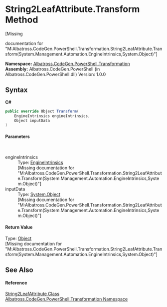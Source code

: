 # String2LeafAttribute.Transform Method 
 

\[Missing <summary> documentation for "M:Albatross.CodeGen.PowerShell.Transformation.String2LeafAttribute.Transform(System.Management.Automation.EngineIntrinsics,System.Object)"\]

**Namespace:**&nbsp;<a href="6a5ebfbb-1f09-22df-7aaa-18c120c7fad2">Albatross.CodeGen.PowerShell.Transformation</a><br />**Assembly:**&nbsp;Albatross.CodeGen.PowerShell (in Albatross.CodeGen.PowerShell.dll) Version: 1.0.0

## Syntax

**C#**<br />
``` C#
public override Object Transform(
	EngineIntrinsics engineIntrinsics,
	Object inputData
)
```


#### Parameters
&nbsp;<dl><dt>engineIntrinsics</dt><dd>Type: <a href="http://msdn2.microsoft.com/en-us/library/ms572357" target="_blank">EngineIntrinsics</a><br />\[Missing <param name="engineIntrinsics"/> documentation for "M:Albatross.CodeGen.PowerShell.Transformation.String2LeafAttribute.Transform(System.Management.Automation.EngineIntrinsics,System.Object)"\]</dd><dt>inputData</dt><dd>Type: <a href="http://msdn2.microsoft.com/en-us/library/e5kfa45b" target="_blank">System.Object</a><br />\[Missing <param name="inputData"/> documentation for "M:Albatross.CodeGen.PowerShell.Transformation.String2LeafAttribute.Transform(System.Management.Automation.EngineIntrinsics,System.Object)"\]</dd></dl>

#### Return Value
Type: <a href="http://msdn2.microsoft.com/en-us/library/e5kfa45b" target="_blank">Object</a><br />\[Missing <returns> documentation for "M:Albatross.CodeGen.PowerShell.Transformation.String2LeafAttribute.Transform(System.Management.Automation.EngineIntrinsics,System.Object)"\]

## See Also


#### Reference
<a href="ac06283e-4e36-312d-97f3-8c4e799e861d">String2LeafAttribute Class</a><br /><a href="6a5ebfbb-1f09-22df-7aaa-18c120c7fad2">Albatross.CodeGen.PowerShell.Transformation Namespace</a><br />